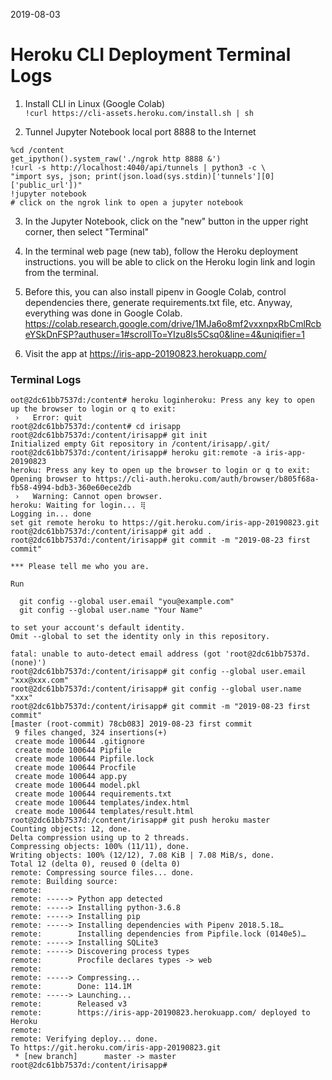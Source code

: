 2019-08-03 

# Heroku CLI Deployment Terminal Logs

1. Install CLI in Linux (Google Colab)  
`!curl https://cli-assets.heroku.com/install.sh | sh`

2. Tunnel Jupyter Notebook local port 8888 to the Internet
```
%cd /content
get_ipython().system_raw('./ngrok http 8888 &')
!curl -s http://localhost:4040/api/tunnels | python3 -c \
"import sys, json; print(json.load(sys.stdin)['tunnels'][0]['public_url'])"
!jupyter notebook
# click on the ngrok link to open a jupyter notebook
```

3. In the Jupyter Notebook, click on the "new" button in the upper right corner, then select "Terminal"

4. In the terminal web page (new tab), follow the Heroku deployment instructions. you will be able to click on the Heroku login link and login from the terminal.

5. Before this, you can also install pipenv in Google Colab, control dependencies there, generate requirements.txt file, etc. Anyway, everything was done in Google Colab.    
https://colab.research.google.com/drive/1MJa6o8mf2vxxnpxRbCmlRcbeYSkDnFSP?authuser=1#scrollTo=YIzu8ls5Csq0&line=4&uniqifier=1

6. Visit the app at https://iris-app-20190823.herokuapp.com/   

### Terminal Logs

```
oot@2dc61bb7537d:/content# heroku loginheroku: Press any key to open up the browser to login or q to exit:
 ›   Error: quit
root@2dc61bb7537d:/content# cd irisapp
root@2dc61bb7537d:/content/irisapp# git init
Initialized empty Git repository in /content/irisapp/.git/
root@2dc61bb7537d:/content/irisapp# heroku git:remote -a iris-app-20190823
heroku: Press any key to open up the browser to login or q to exit:
Opening browser to https://cli-auth.heroku.com/auth/browser/b805f68a-fb58-4994-bdb3-360e60ece2db
 ›   Warning: Cannot open browser.
heroku: Waiting for login... ⢿
Logging in... done
set git remote heroku to https://git.heroku.com/iris-app-20190823.git
root@2dc61bb7537d:/content/irisapp# git add .
root@2dc61bb7537d:/content/irisapp# git commit -m "2019-08-23 first commit"

*** Please tell me who you are.

Run

  git config --global user.email "you@example.com"
  git config --global user.name "Your Name"

to set your account's default identity.
Omit --global to set the identity only in this repository.

fatal: unable to auto-detect email address (got 'root@2dc61bb7537d.(none)')
root@2dc61bb7537d:/content/irisapp# git config --global user.email "xxx@xxx.com"
root@2dc61bb7537d:/content/irisapp# git config --global user.name "xxx"
root@2dc61bb7537d:/content/irisapp# git commit -m "2019-08-23 first commit"
[master (root-commit) 78cb083] 2019-08-23 first commit
 9 files changed, 324 insertions(+)
 create mode 100644 .gitignore
 create mode 100644 Pipfile
 create mode 100644 Pipfile.lock
 create mode 100644 Procfile
 create mode 100644 app.py
 create mode 100644 model.pkl
 create mode 100644 requirements.txt
 create mode 100644 templates/index.html
 create mode 100644 templates/result.html
root@2dc61bb7537d:/content/irisapp# git push heroku master
Counting objects: 12, done.
Delta compression using up to 2 threads.
Compressing objects: 100% (11/11), done.
Writing objects: 100% (12/12), 7.08 KiB | 7.08 MiB/s, done.
Total 12 (delta 0), reused 0 (delta 0)
remote: Compressing source files... done.
remote: Building source:
remote:
remote: -----> Python app detected
remote: -----> Installing python-3.6.8
remote: -----> Installing pip
remote: -----> Installing dependencies with Pipenv 2018.5.18…
remote:        Installing dependencies from Pipfile.lock (0140e5)…
remote: -----> Installing SQLite3
remote: -----> Discovering process types
remote:        Procfile declares types -> web
remote:
remote: -----> Compressing...
remote:        Done: 114.1M
remote: -----> Launching...
remote:        Released v3
remote:        https://iris-app-20190823.herokuapp.com/ deployed to Heroku
remote:
remote: Verifying deploy... done.
To https://git.heroku.com/iris-app-20190823.git
 * [new branch]      master -> master
root@2dc61bb7537d:/content/irisapp#
```
